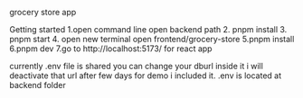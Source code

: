 grocery store app


Getting started
1.open command line open backend path 
2. pnpm install
3. pnpm start
4. open new terminal open frontend/grocery-store
5.pnpm install
6.pnpm dev
7.go to http://localhost:5173/ for react app

currently .env file is shared you can change your dburl inside it i will deactivate that url after few days for demo i included it.
.env is located at backend folder
